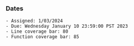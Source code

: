 ### Dates

    - Assigned: 1/03/2024
    - Due: Wednesday January 10 23:59:00 PST 2023
    - Line coverage bar: 80
    - Function coverage bar: 85

